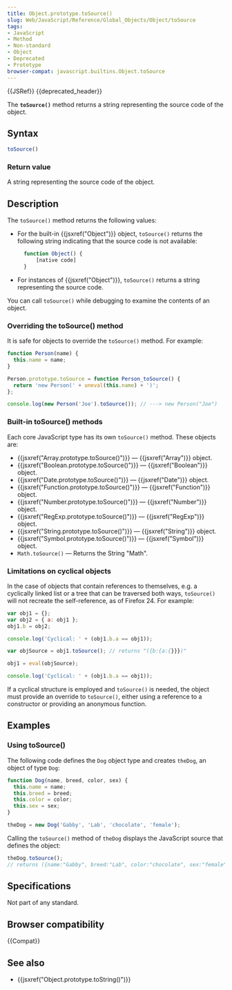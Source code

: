 ```yaml
---
title: Object.prototype.toSource()
slug: Web/JavaScript/Reference/Global_Objects/Object/toSource
tags:
- JavaScript
- Method
- Non-standard
- Object
- Deprecated
- Prototype
browser-compat: javascript.builtins.Object.toSource
---
```

{{JSRef}} {{deprecated_header}}

The **`toSource()`** method returns a string representing the source code of the
object.

## Syntax

```js
toSource()
```

### Return value

A string representing the source code of the object.

## Description

The `toSource()` method returns the following values:

- For the built-in {{jsxref("Object")}} object, `toSource()` returns the
  following string indicating that the source code is not available:

  ```js
    function Object() {
        [native code]
    }
    ```

- For instances of {{jsxref("Object")}}, `toSource()` returns a string
  representing the source code.

You can call `toSource()` while debugging to examine the contents of an object.

### Overriding the toSource() method

It is safe for objects to override the `toSource()` method. For example:

```js
function Person(name) {
  this.name = name;
}

Person.prototype.toSource = function Person_toSource() {
  return 'new Person(' + uneval(this.name) + ')';
};

console.log(new Person('Joe').toSource()); // ---> new Person("Joe")
```

### Built-in toSource() methods

Each core JavaScript type has its own `toSource()` method. These objects are:

- {{jsxref("Array.prototype.toSource()")}} —
  {{jsxref("Array")}} object.
- {{jsxref("Boolean.prototype.toSource()")}} —
  {{jsxref("Boolean")}} object.
- {{jsxref("Date.prototype.toSource()")}} —
  {{jsxref("Date")}} object.
- {{jsxref("Function.prototype.toSource()")}} —
  {{jsxref("Function")}} object.
- {{jsxref("Number.prototype.toSource()")}} —
  {{jsxref("Number")}} object.
- {{jsxref("RegExp.prototype.toSource()")}} —
  {{jsxref("RegExp")}} object.
- {{jsxref("String.prototype.toSource()")}} —
  {{jsxref("String")}} object.
- {{jsxref("Symbol.prototype.toSource()")}} —
  {{jsxref("Symbol")}} object.
- `Math.toSource()` — Returns the String "Math".

### Limitations on cyclical objects

In the case of objects that contain references to themselves, e.g. a cyclically
linked list or a tree that can be traversed both ways, `toSource()` will not
recreate the self-reference, as of Firefox 24. For example:

```js
var obj1 = {};
var obj2 = { a: obj1 };
obj1.b = obj2;

console.log('Cyclical: ' + (obj1.b.a == obj1));

var objSource = obj1.toSource(); // returns "({b:{a:{}}})"

obj1 = eval(objSource);

console.log('Cyclical: ' + (obj1.b.a == obj1));
```

If a cyclical structure is employed and `toSource()` is needed, the object must
provide an override to `toSource()`, either using a reference to a constructor
or providing an anonymous function.

## Examples

### Using toSource()

The following code defines the `Dog` object type and creates `theDog`, an object
of type `Dog`:

```js
function Dog(name, breed, color, sex) {
  this.name = name;
  this.breed = breed;
  this.color = color;
  this.sex = sex;
}

theDog = new Dog('Gabby', 'Lab', 'chocolate', 'female');
```

Calling the `toSource()` method of `theDog` displays the JavaScript source that
defines the object:

```js
theDog.toSource();
// returns ({name:"Gabby", breed:"Lab", color:"chocolate", sex:"female"})
```

## Specifications

Not part of any standard.

## Browser compatibility

{{Compat}}

## See also

- {{jsxref("Object.prototype.toString()")}}

